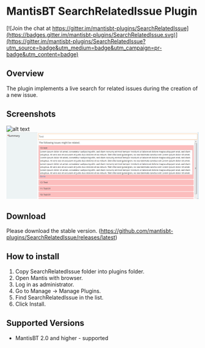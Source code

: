 # MantisBT SearchRelatedIssue Plugin

[![Join the chat at https://gitter.im/mantisbt-plugins/SearchRelatedIssue](https://badges.gitter.im/mantisbt-plugins/SearchRelatedIssue.svg)](https://gitter.im/mantisbt-plugins/SearchRelatedIssue?utm_source=badge&utm_medium=badge&utm_campaign=pr-badge&utm_content=badge)

Overview
--------
The plugin implements a live search for related issues during the creation of a new issue.

Screenshots
-----------

![alt text](doc/SearchRelatedIssue.png)
![alt text](doc/description.png)

Download
--------
Please download the stable version.
(https://github.com/mantisbt-plugins/SearchRelatedIssue/releases/latest)


How to install
--------------

1. Copy SearchRelatedIssue folder into plugins folder.
2. Open Mantis with browser.
3. Log in as administrator.
4. Go to Manage -> Manage Plugins.
5. Find SearchRelatedIssue in the list.
6. Click Install.

Supported Versions
------------------

- MantisBT 2.0 and higher - supported
